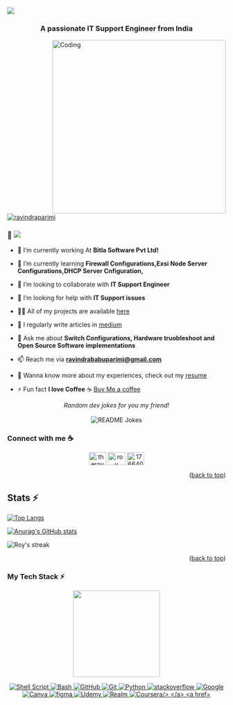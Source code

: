 <a><h2> <img src="https://readme-typing-svg.herokuapp.com?duration=4000&lines=Hi+there+👋;I'm+RavindraParimi+🤝.;I'm+an+IT+SupportEngineer.">
  </a></h2></a>
<h3 align="center">A passionate IT Support Engineer from India</h3>

<img align="right" alt="Coding" width="400" src="https://cdn.dribbble.com/users/1162077/screenshots/3848914/programmer.gif">

<p align="left"> <a href="https://twitter.com/ravindraparimi" target="blank"><img src="https://img.shields.io/twitter/follow/ravindraparimi?logo=twitter&style=for-the-badge" alt="ravindraparimi" /></a> </p>

### 👋 ![](https://komarev.com/ghpvc/?username=roynkem&color=268f77&label=Hey!!!+Visitor)

- 🔭 I’m currently working At **Bitla Software Pvt Ltd!**

- 🌱 I’m currently learning **Firewall Configurations,Exsi Node Server Configurations,DHCP Server Cnfiguration,**

- 👯 I’m looking to collaborate with **IT Support Engineer**

- 🤝 I’m looking for help with **IT Support issues**

- 👨‍💻 All of my projects are available [here](https://github.com/RavindraParimi-ITSupport)

- 📝 I regularly write articles in [medium](https://medium.com/@RavindraParimi-ITSupport)

- 💬 Ask me about **Switch Configurations, Hardware truobleshoot and Open Source Software implementations**

- 📫 Reach me via **ravindrababuparimi@gmail.com**

- 📄 Wanna know more about my experiences, check out my [resume](https://drive.google.com/file/d/1N6_I2F6nuuD4vz2ZZIiSnQ7MeXRDqUPu/view?usp=sharing)

- ⚡ Fun fact **I love Coffee** :coffee: [Buy Me a coffee](https://buymeacoffee.com/ravindraparimi)

<div align="center"> 
<i>Random dev jokes for you my friend!</i></br></br>
<img align="center" src="https://readme-jokes.vercel.app/api?bgColor=%23073b4c&textColor=%2306d6a0&aColor=%2306d6a0&borderColor=%2306d6a0" alt="README Jokes">
</div>

### Connect with me  :coffee:
<p align="center">
<a href="https://twitter.com/ravindraparimi" target="blank"><img align="center" src="https://raw.githubusercontent.com/rahuldkjain/github-profile-readme-generator/master/src/images/icons/Social/twitter.svg" alt="theroyaiyetin" height="30" width="40" /></a>
<a href="https://www.linkedin.com/in/ravindraparimi/" target="blank"><img align="center" src="https://raw.githubusercontent.com/rahuldkjain/github-profile-readme-generator/master/src/images/icons/Social/linked-in-alt.svg" alt="roy aiyetin" height="30" width="40" /></a>
<a href="https://stackoverflow.com/users/15156897/ravindraparimi" target="blank"><img align="center" src="https://raw.githubusercontent.com/rahuldkjain/github-profile-readme-generator/master/src/images/icons/Social/stack-overflow.svg" alt="17664098" height="30" width="40" /></a>
</p>


<p align="right">(<a href="#top">back to top</a>)</p>

<a><h2>Stats ⚡</h2></a>
 [![Top Langs](https://github-readme-stats.vercel.app/api/top-langs/?username=ravindraparimi&layout=compact)](https://github.com/ravindraparimi-itsupport/github-readme-stats)

 [![Anurag's GitHub stats](https://github-readme-stats.vercel.app/api?username=ravindraparimi&show_icons=true=true&theme=radical&hide=contribs)](https://github.com/anuraghazra/github-readme-stats)
 
 <p><img align="center" src="https://github-readme-streak-stats.herokuapp.com?user=ravindraparimi&theme=vue-dark&hide_border=true&date_format=j%20M%5B%20Y%5D" alt="Roy's streak" /></p>
  
  <p align="right">(<a href="#top">back to top</a>)</p>

<h3 align="left">My Tech Stack ⚡<br></h3>
<p align='center'>
<img src="https://media.giphy.com/media/TEnXkcsHrP4YedChhA/giphy.gif#gh-light-mode-only" width="200" height="200" frameBorder="0" class="giphy-embed" allowFullScreen></img></p>
<p align="center"> 
<a href="https://developer.apple.com/Shell Script/" target="_blank"> <img src="https://img.shields.io/badge/shell Script-1882e8?style=for-the-badge&logo=Xcode&logoColor=white" alt="Shell Script"/> </a> 
<a href="https://developer.apple.com/Bash/" target="_blank"> <img src="https://img.shields.io/badge/Bash-f15139?style=for-the-badge&logo=Bash&logoColor=white" alt="Bash"/> </a> 
<a href="https://github.com/" target="_blank"> <img src="https://img.shields.io/badge/GitHub-100000?style=for-the-badge&logo=github&logoColor=white" alt="GitHub"/> 
<a href="https://git-scm.com/" target="_blank"> <img src="https://img.shields.io/badge/GIT-E44C30?style=for-the-badge&logo=git&logoColor=white" alt="Git"/> </a> 
<a href="https://www.python.org" target="_blank"> <img src="https://img.shields.io/badge/Python-4887ba?style=for-the-badge&logo=python&logoColor=darkgreen" alt="Python"/> </a>
<a href="https://stackoverflow.com" target="_blank"> <img src="https://img.shields.io/badge/stackoverflow-f58023?style=for-the-badge&logo=stackoverflow&logoColor=white" alt="stackoverflow"/> </a>
<a href="https://www.google.com" target="_blank"> <img src="https://img.shields.io/badge/Google-4286f5?style=for-the-badge&logo=Google&logoColor=white" alt="Google"/> </a> 
<a href="https://www.canva.com/features/free-icons/" target="_blank"> <img src="https://img.shields.io/badge/Canva-5d4de3?&style=for-the-badge&logo=Canva&logoColor=white " alt="Canva"/> </a> 
<a href="https://www.figma.com/" target="_blank"> <img src="https://img.shields.io/badge/Figma-13c6c0?style=for-the-badge&logo=figma&logoColor=blue " alt="figma"/> </a>  
<a href="https://www.udemy.com" target="_blank"> <img src="https://img.shields.io/badge/Udemy-be32f5?style=for-the-badge&logo=Udemy&logoColor=black " alt="Udemy"/> </a> 
<a href="https://realm.io/" target="_blank"> <img src="https://img.shields.io/badge/Realm-9a50a5?style=for-the-badge&logo=Realm&logoColor=white" alt="Realm"/> </a>
<a href="https://www.coursera.org/" target="_blank"> <img src="https://img.shields.io/badge/Coursera-0055d2?style=for-the-badge&logo=Coursera&logoColor=white" alt="Coursera/> </a>
<a href="https://medium.com" target="_blank"> <img src="https://img.shields.io/badge/Medium-000000?style=for-the-badge&logo=Medium&logoColor=white" alt="Medium/> </a>


<!--START_SECTION:waka-->
<!--END_SECTION:waka-->
